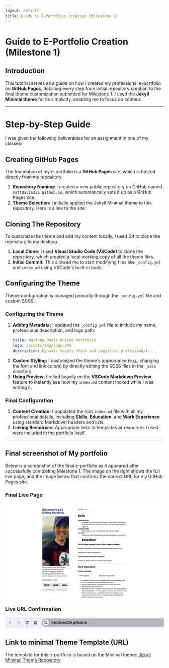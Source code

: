 ```yaml
---
layout: default
title: Guide to E-Portfolio Creation (Milestone 1)
---
```


# Guide to E-Portfolio Creation (Milestone 1)

## Introduction

This tutorial serves as a guide on how I created my professional e-portfolio on **GitHub Pages**, detailing every step from initial repository creation to the final theme customization submitted for Milestone 1. I used the **Jekyll Minimal theme** for its simplicity, enabling me to focus on content.

---

# Step-by-Step Guide
I was given the following deliverables for an assignment in one of my classes: 
## Creating GitHub Pages

The foundation of my e-portfolio is a **GitHub Pages** site, which is hosted directly from my repository.

1.  **Repository Naming:** I created a new public repository on GitHub named `mattdavis225.github.io`, which automatically sets it up as a GitHub Pages site.
2.  **Theme Selection:** I initially applied the Jekyll Minimal theme to this repository. Here is a link to the site: 

## Cloning The Repository

To customize the theme and add my content locally, I used Git to clone the repository to my desktop.

1.  **Local Clone:** I used **Visual Studio Code (VSCode)** to clone the repository, which created a local working copy of all the theme files.
2.  **Initial Commit:** This allowed me to start modifying files like `_config.yml` and `index.md` using VSCode's built-in tools.

## Configuring the Theme

Theme configuration is managed primarily through the `_config.yml` file and custom SCSS.

### Configuring the Theme

1.  **Adding Metadata:** I updated the `_config.yml` file to include my name, professional description, and logo path:
    ```yaml
    title: Matthew Davis Online Portfolio
    logo: /assets/img/logo.JPG
    description: Dynamic Supply Chain and Logistics professional...
    ```
2.  **Custom Styling:** I customized the theme's appearance (e.g., changing the font and link colors) by directly editing the SCSS files in the `_sass` directory.
3.  **Using Preview:** I relied heavily on the **VSCode Markdown Preview** feature to instantly see how my `index.md` content looked while I was writing it.


### Final Configuration

1.  **Content Creation:** I populated the root `index.md` file with all my professional details, including **Skills**, **Education**, and **Work Experience** using standard Markdown headers and lists.
2.  **Linking Resources:** Appropriate links to templates or resources I used were included in the portfolio itself.

---

## Final screenshot of My portfolio

Below is a screenshot of the final e-portfolio as it appeared after successfully completing Milestone 1. The image on the right shows the full live page, and the image below that confirms the correct URL for my GitHub Pages site.

### Final Live Page

![Final E-Portfolio Screenshot](../assets/img/portfolio_screenshot.png)

### Live URL Confirmation

![Live URL Confirmation](../assets/img/url_screenshot.png)

## Link to minimal Theme Template (URL)

The template for this e-portfolio is based on the Minimal theme:
[Jekyll Minimal Theme Repository](https://github.com/pages-themes/minimal)